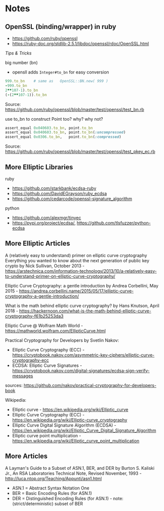 # Notes


## OpenSSL (binding/wrapper) in ruby

- <https://github.com/ruby/openssl>
- <https://ruby-doc.org/stdlib-2.5.1/libdoc/openssl/rdoc/OpenSSL.html>



*Tips & Tricks*


big number (bn)

- opensll adds `Integer#to_bn` for easy conversion

``` ruby
999.to_bn    # same as   OpenSSL::BN.new( 999 )
-999.to_bn
2**107-1).to_bn
(-(2**107-1)).to_bn
```

Source: <https://github.com/ruby/openssl/blob/master/test/openssl/test_bn.rb>

use to_bn to construct Point too? why? why not?

``` ruby
assert_equal 0x040603.to_bn, point.to_bn
assert_equal 0x040603.to_bn, point.to_bn(:uncompressed)
assert_equal 0x0306.to_bn,   point.to_bn(:compressed)
```

Source: <https://github.com/ruby/openssl/blob/master/test/openssl/test_pkey_ec.rb>


## More Elliptic Libraries

ruby

- <https://github.com/starkbank/ecdsa-ruby>
- <https://github.com/DavidEGrayson/ruby_ecdsa>
- <https://github.com/cedarcode/openssl-signature_algorithm>

python

- <https://github.com/alexmgr/tinyec>
- <https://pypi.org/project/ecdsa/>, <https://github.com/tlsfuzzer/python-ecdsa>



## More Elliptic Articles

A (relatively easy to understand) primer on elliptic curve cryptography
Everything you wanted to know about the next generation of public key crypto
by  Nick Sullivan, October 2013 - 
  <https://arstechnica.com/information-technology/2013/10/a-relatively-easy-to-understand-primer-on-elliptic-curve-cryptography/>

Elliptic Curve Cryptography: a gentle introduction
by Andrea Corbellini, May 2015 - 
  <https://andrea.corbellini.name/2015/05/17/elliptic-curve-cryptography-a-gentle-introduction/>

What is the math behind elliptic curve cryptography?
by Hans Knutson, April 2018 - 
  <https://hackernoon.com/what-is-the-math-behind-elliptic-curve-cryptography-f61b25253da3>


Elliptic Curve @ Wolfram Math World - 
  <https://mathworld.wolfram.com/EllipticCurve.html>


Practical Cryptography for Developers by Svetlin Nakov:
- Elliptic Curve Cryptography (ECC) - <https://cryptobook.nakov.com/asymmetric-key-ciphers/elliptic-curve-cryptography-ecc>
- ECDSA: Elliptic Curve Signatures - <https://cryptobook.nakov.com/digital-signatures/ecdsa-sign-verify-messages>

sources: <https://github.com/nakov/practical-cryptography-for-developers-book>


Wikipedia:
-  Elliptic curve - <https://en.wikipedia.org/wiki/Elliptic_curve>
-  Elliptic Curve Cryptography (ECC)  - <https://en.wikipedia.org/wiki/Elliptic-curve_cryptography>
-  Elliptic Curve Digital Signature Algorithm (ECDSA) - <https://en.wikipedia.org/wiki/Elliptic_Curve_Digital_Signature_Algorithm>
-  Elliptic curve point multiplication - <https://en.wikipedia.org/wiki/Elliptic_curve_point_multiplication>


## More Articles

A Layman's Guide to a Subset of ASN.1, BER, and DER
by Burton S. Kaliski Jr., An RSA Laboratories Technical Note, Revised November, 1993 - 
  <http://luca.ntop.org/Teaching/Appunti/asn1.html>

- ASN.1 = Abstract Syntax Notation One 
- BER = Basic Encoding Rules   (for ASN.1)
- DER = Distinguished Encoding Rules (for ASN.1) - note: (strict/deterministic) subset of BER
